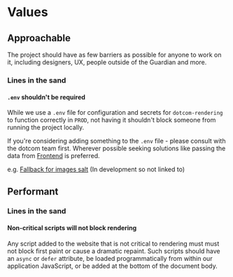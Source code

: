 # Values

## Approachable

The project should have as few barriers as possible for anyone to work on it, including designers, UX, people outside of the Guardian and more.

### Lines in the sand

#### `.env` shouldn't be required

While we use a `.env` file for configuration and secrets for `dotcom-rendering` to function correctly in `PROD`, not having it shouldn't block someone from running the project locally.

If you're considering adding something to the `.env` file - please consult with the dotcom team first. Wherever possible seeking solutions like passing the data from [Frontend](https://github.com/guardian/frontend) is preferred.

e.g. [Fallback for images salt](#) (In development so not linked to)

## Performant

### Lines in the sand

#### Non-critical scripts will not block rendering

Any script added to the website that is not critical to rendering must must not block first paint or cause a dramatic repaint. Such scripts should have an `async` or `defer` attribute, be loaded programmatically from within our application JavaScript, or be added at the bottom of the document body.

<!--
Todo:

## Maintainable

## Reliable

## Transparent

## Open

## Simple -->
